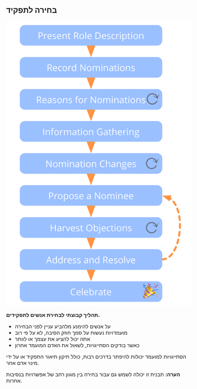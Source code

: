 ## בחירה לתפקיד

![right,fit](img/agreements/selection.png)

**תהליך קבוצתי לבחירת אנשים לתפקידים.**

- על אנשים להימנע מלהביע עניין לפני הבחירה
- מועמדויות נעשות על סמך חוזק הסיבה, לא על פי רוב
- אתה יכול להציע את עצמך או לוותר
- כאשר בודקים הסתייגויות, לשאול את האדם המועמד אחרון

הסתייגויות למועמד יכולות להיפתר בדרכים רבות, כולל תיקון תיאור התפקיד או על ידי מינוי אדם אחר.

**הערה:** תבנית זו יכולה לשמש גם עבור בחירה בין מגוון רחב של אפשרויות בנסיבות אחרות.